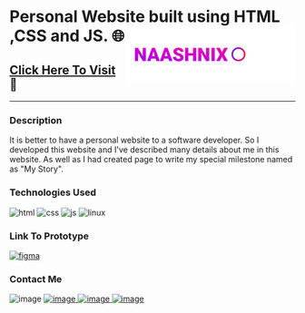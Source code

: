 # Personal Website built using HTML ,CSS and JS. :globe_with_meridians: <img src="https://github.com/NaashNix/NaashNix/blob/master/assets/logo.gif" align="right" width="300px">
## <a href="https://github.com/naashnix/MyProfile" target="_blank">Click Here To Visit</a> :footprints:
<hr>

### Description
It is better to have a personal website to a software developer. So I developed this website and I've described many details about me in this website. As well as I had created page to write my special milestone named as "My Story".

### Technologies Used
![html](https://img.shields.io/badge/HTML5-E34F26?style=for-the-badge&logo=html5&logoColor=white) ![css](https://img.shields.io/badge/CSS3-1572B6?style=for-the-badge&logo=css3&logoColor=white) ![js](https://img.shields.io/badge/JavaScript-323330?style=for-the-badge&logo=javascript&logoColor=F7DF1E) ![linux](https://img.shields.io/badge/Linux-FCC624?style=for-the-badge&logo=linux&logoColor=black)

### Link To Prototype
<a href="https://www.figma.com/file/rIXCh4IvsMUvRSOMrkpCgZ/NAASHNIX"> ![figma](https://img.shields.io/badge/Figma-F24E1E?style=for-the-badge&logo=figma&logoColor=white) </a>

### Contact Me
![image](https://img.shields.io/badge/WhatsApp-25D366?style=for-the-badge&logo=whatsapp&logoColor=white) </a> <a href="https://t.me/naashnix"> ![image](https://img.shields.io/badge/Telegram-2CA5E0?style=for-the-badge&logo=telegram&logoColor=white) </a> <a href="mailto: naashnix@protonmail.com"> ![image](https://img.shields.io/badge/ProtonMail-8B89CC?style=for-the-badge&logo=protonmail&logoColor=white) </a> <a href="https://www.facebook.com/naashnix/"> ![image](https://img.shields.io/badge/Facebook-1877F2?style=for-the-badge&logo=facebook&logoColor=white) </a>

